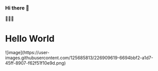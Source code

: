 ### Hi there 👋

<!--
**NathanFerrerira/NathanFerrerira** is a ✨ _special_ ✨ repository because its `README.md` (this file) appears on your GitHub profile.

Here are some ideas to get you started:

- 🔭 I’m currently working on ...
- 🌱 I’m currently learning ...
- 👯 I’m looking to collaborate on ...
- 🤔 I’m looking for help with ...
- 💬 Ask me about ...
- 📫 How to reach me: ...
- 😄 Pronouns: ...
- ⚡ Fun fact: ...
-->
<head>
  🤣🎉😎
</head>
<body>
  <h1> Hello World </h1>
  ![image](https://user-images.githubusercontent.com/125685813/226909619-6694bbf2-a1d7-45ff-8907-f62f51f10e9d.png)

